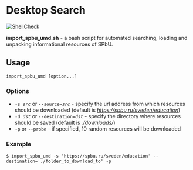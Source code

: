 # Desktop Search

[![ShellCheck](https://github.com/kolbacer/MSDTT/actions/workflows/shellcheck.yml/badge.svg)](https://github.com/kolbacer/MSDTT/actions/workflows/shellcheck.yml)

**import_spbu_umd.sh** - a bash script for automated searching, loading and unpacking informational resources of SPbU.

## Usage

```console
import_spbu_umd [option...]
```

### Options
- <code>-s <i>src</i></code> or <code>--source=<i>src</i></code> - specify the url address from which resources should be downloaded (default is *https://spbu.ru/sveden/education*)
- <code>-d <i>dst</i></code> or <code>--destination=<i>dst</i></code> - specify the directory where resources should be saved (default is *./downloads/*)
- `-p` or `--probe` - if specified, 10 random resources will be downloaded

### Example
```shell 
$ import_spbu_umd -s 'https://spbu.ru/sveden/education' --destination='./folder_to_download_to' -p
```